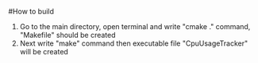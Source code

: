 #How to build

1. Go to the main directory, open terminal and write "cmake ." command, "Makefile" should be created
2. Next write "make" command then executable file "CpuUsageTracker" will be created
